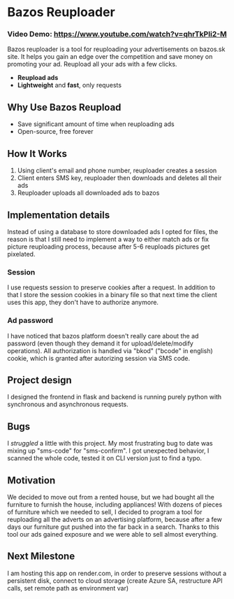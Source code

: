# Bazos Reuploader
### Video Demo:  https://www.youtube.com/watch?v=qhrTkPIi2-M
Bazos reuploader is a tool for reuploading your advertisements on bazos.sk site. It helps you gain an edge over the competition and save money on promoting your ad. Reupload all your ads with a few clicks.
* **Reupload ads**
* **Lightweight** and **fast**, only requests

## Why Use Bazos Reupload

* Save significant amount of time when reuploading ads
* Open-source, free forever

## How It Works

1. Using client's email and phone number, reuploader creates a session
2. Client enters SMS key, reuploader then downloads and deletes all their ads
3. Reuploader uploads all downloaded ads to bazos

## Implementation details
Instead of using a database to store downloaded ads I opted for files, the reason is that I still need to implement a way to either match ads or fix picture reuploading process, because after 5-6 reuploads pictures get pixelated.
### Session
I use requests session to preserve cookies after a request. In addition to that I store the session cookies in a binary file so that next time the client uses this app, they don't have to authorize anymore. 
### Ad password
I have noticed that bazos platform doesn't really care about the ad password (even though they demand it for upload/delete/modify operations). All authorization is handled via "bkod" ("bcode" in english) cookie, which is granted after autorizing session via SMS code. 

## Project design
I designed the frontend in flask and backend is running purely python with synchronous and asynchronous requests.

## Bugs
I *struggled* a little with this project. My most frustrating bug to date was mixing up "sms-code" for "sms-confirm". I got unexpected behavior, I scanned the whole code, tested it on CLI version just to find a typo.

## Motivation
We decided to move out from a rented house, but we had bought all the furniture to furnish the house, including appliances! With dozens of pieces of furniture which we needed to sell, I decided to program a tool for reuploading all the adverts on an advertising platform, because after a few days our furniture gut pushed into the far back in a search. Thanks to this tool our ads gained exposure and we were able to sell almost everything.

## Next Milestone
I am hosting this app on render.com, in order to preserve sessions without a persistent disk, connect to cloud storage (create Azure SA, restructure API calls, set remote path as environment var)